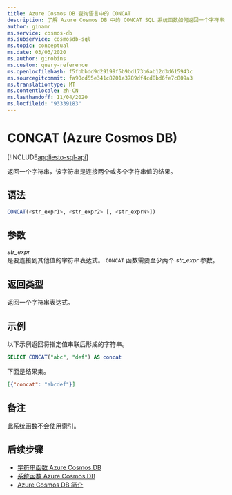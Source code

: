 ```yaml
---
title: Azure Cosmos DB 查询语言中的 CONCAT
description: 了解 Azure Cosmos DB 中的 CONCAT SQL 系统函数如何返回一个字符串来表示连接两个或更多字符串值的结果
author: ginamr
ms.service: cosmos-db
ms.subservice: cosmosdb-sql
ms.topic: conceptual
ms.date: 03/03/2020
ms.author: girobins
ms.custom: query-reference
ms.openlocfilehash: f5fbbbdd9d29199f5b9bd173b6ab12d3d615943c
ms.sourcegitcommit: fa90cd55e341c8201e3789df4cd8bd6fe7c809a3
ms.translationtype: MT
ms.contentlocale: zh-CN
ms.lasthandoff: 11/04/2020
ms.locfileid: "93339183"
---
```

# <a name="concat-azure-cosmos-db"></a>CONCAT (Azure Cosmos DB)
[!INCLUDE[appliesto-sql-api](includes/appliesto-sql-api.md)]

 返回一个字符串，该字符串是连接两个或多个字符串值的结果。  
  
## <a name="syntax"></a>语法
  
```sql
CONCAT(<str_expr1>, <str_expr2> [, <str_exprN>])  
```  
  
## <a name="arguments"></a>参数
  
*str_expr*  
   是要连接到其他值的字符串表达式。 `CONCAT` 函数需要至少两个 *str_expr* 参数。  
  
## <a name="return-types"></a>返回类型
  
  返回一个字符串表达式。  
  
## <a name="examples"></a>示例
  
  以下示例返回将指定值串联后形成的字符串。  
  
```sql
SELECT CONCAT("abc", "def") AS concat  
```  
  
 下面是结果集。  
  
```json
[{"concat": "abcdef"}]  
```  
  
## <a name="remarks"></a>备注

此系统函数不会使用索引。

## <a name="next-steps"></a>后续步骤

- [字符串函数 Azure Cosmos DB](sql-query-string-functions.md)
- [系统函数 Azure Cosmos DB](sql-query-system-functions.md)
- [Azure Cosmos DB 简介](introduction.md)
